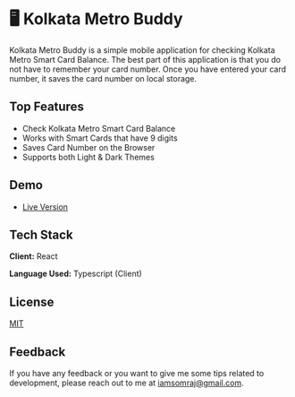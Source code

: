 # 🖥 Kolkata Metro Buddy

Kolkata Metro Buddy is a simple mobile application for checking Kolkata Metro Smart Card Balance. The best part of this application is that you do not have to remember your card number. Once you have entered your card number, it saves the card number on local storage.

## Top Features

- Check Kolkata Metro Smart Card Balance
- Works with Smart Cards that have 9 digits
- Saves Card Number on the Browser
- Supports both Light & Dark Themes

## Demo

- [Live Version](https://iamsomraj.github.io/Kolkata-Metro-Buddy/)

## Tech Stack

**Client:** React

**Language Used:** Typescript (Client)

## License

[MIT](https://choosealicense.com/licenses/mit/)

## Feedback

If you have any feedback or you want to give me some tips related to development, please reach out to me at iamsomraj@gmail.com.
